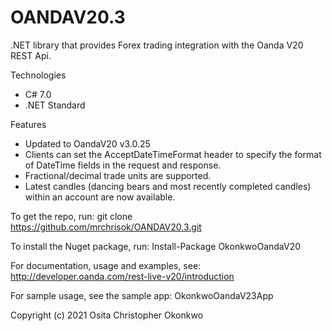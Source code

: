 ﻿# OANDAV20.3

.NET library that provides Forex trading integration with the Oanda V20 REST Api.

Technologies
- C# 7.0
- .NET Standard

Features
- Updated to OandaV20 v3.0.25
- Clients can set the AcceptDateTimeFormat header to specify the format of DateTime fields in the request and response.
- Fractional/decimal trade units are supported.
- Latest candles (dancing bears and most recently completed candles) within an account are now available.

To get the repo, run: git clone https://github.com/mrchrisok/OANDAV20.3.git

To install the Nuget package, run: Install-Package OkonkwoOandaV20

For documentation, usage and examples, see: http://developer.oanda.com/rest-live-v20/introduction

For sample usage, see the sample app: OkonkwoOandaV23App

Copyright (c) 2021 Osita Christopher Okonkwo
